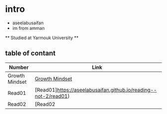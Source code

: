 # intro 
* aseelabusaifan
* im from amman 


** Studied at Yarmouk University ** 

## table of  contant 

| Number      | Link |
| ----------- | ----------- |
| Growth Mindset      | [Growth Mindset](growth_mindset)       |(
| Read01   | [Read01]https://aseelabusaifan.github.io/reading--not-2/read01)        |
| Read02  |[Read02|(read02)|

